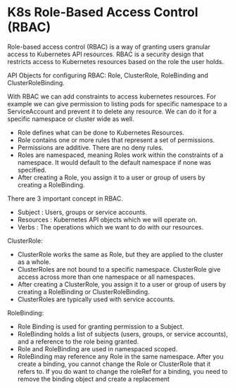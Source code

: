 # K8s Role-Based Access Control (RBAC) 


Role-based access control (RBAC) is a way of granting users granular access to Kubernetes API resources. RBAC is a security design that restricts access to Kubernetes resources based on the role the user holds.

API Objects for configuring RBAC: Role, ClusterRole, RoleBinding and ClusterRoleBinding.

With RBAC we can add constraints to access kubernetes resources. For example we can give permission to listing pods for specific namespace to a ServiceAccount and prevent it to delete any resource. We can do it for a specific namespace or cluster wide as well.

- Role defines what can be done to Kubernetes Resources.
- Role contains one or more rules that represent a set of permissions.
- Permissions are additive. There are no deny rules.
- Roles are namespaced, meaning Roles work within the constraints of a namespace. It would default to the default namespace if none was specified.
- After creating a Role, you assign it to a user or group of users by creating a RoleBinding.

There are 3 important concept in RBAC.

- Subject : Users, groups or service accounts.
- Resources : Kubernetes API objects which we will operate on.
- Verbs : The operations which we want to do with our resources.

ClusterRole:

- ClusterRole works the same as Role, but they are applied to the cluster as a whole.
- ClusterRoles are not bound to a specific namespace. ClusterRole give access across more than one namespace or all namespaces.
- After creating a ClusterRole, you assign it to a user or group of users by creating a RoleBinding or ClusterRoleBinding.
- ClusterRoles are typically used with service accounts.

RoleBinding:

- Role Binding is used for granting permission to a Subject.
- RoleBinding holds a list of subjects (users, groups, or service accounts), and a reference to the role being granted.
- Role and RoleBinding are used in namespaced scoped.
- RoleBinding may reference any Role in the same namespace.
After you create a binding, you cannot change the Role or ClusterRole that it refers to. If you do want to change the roleRef for a binding, you need to remove the binding object and create a replacement

